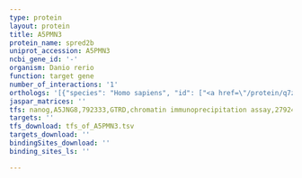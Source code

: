 ```yaml
---
type: protein
layout: protein
title: A5PMN3
protein_name: spred2b
uniprot_accession: A5PMN3
ncbi_gene_id: '-'
organism: Danio rerio
function: target gene
number_of_interactions: '1'
orthologs: '[{"species": "Homo sapiens", "id": ["<a href=\"/protein/q7z698\">Q7Z698</a>"]}, {"species": "Mus musculus", "id": ["Q5SRF8"]}, {"species": "Rattus norvegicus", "id": ["A0A0G2K1D0"]}, {"species": "Drosophila melanogaster", "id": ["Q7K0G4"]}]'
jaspar_matrices: ''
tfs: nanog,A5JNG8,792333,GTRD,chromatin immunoprecipitation assay,27924024%5Buid%5D,No
targets: ''
tfs_download: tfs_of_A5PMN3.tsv
targets_download: ''
bindingSites_download: ''
binding_sites_ls: ''

---
```

